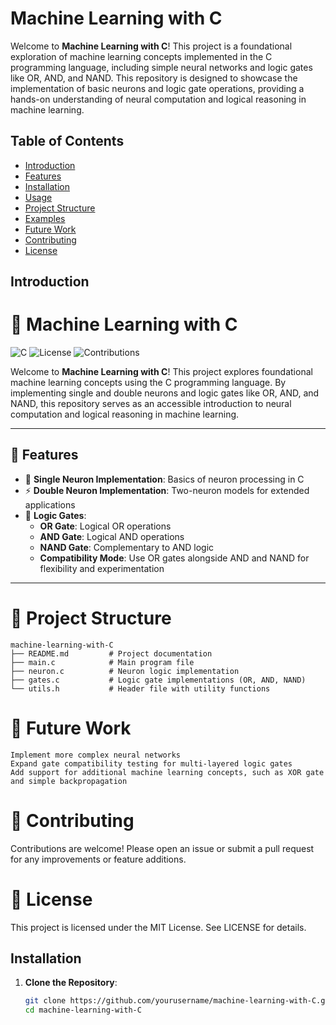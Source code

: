 # Machine Learning with C

Welcome to **Machine Learning with C**! This project is a foundational exploration of machine learning concepts implemented in the C programming language, including simple neural networks and logic gates like OR, AND, and NAND. This repository is designed to showcase the implementation of basic neurons and logic gate operations, providing a hands-on understanding of neural computation and logical reasoning in machine learning.

## Table of Contents
- [Introduction](#introduction)
- [Features](#features)
- [Installation](#installation)
- [Usage](#usage)
- [Project Structure](#project-structure)
- [Examples](#examples)
- [Future Work](#future-work)
- [Contributing](#contributing)
- [License](#license)

## Introduction

# 🧠 Machine Learning with C

![C](https://img.shields.io/badge/Language-C-blue.svg)
![License](https://img.shields.io/badge/License-MIT-green.svg)
![Contributions](https://img.shields.io/badge/Contributions-Welcome-orange.svg)

Welcome to **Machine Learning with C**! This project explores foundational machine learning concepts using the C programming language. By implementing single and double neurons and logic gates like OR, AND, and NAND, this repository serves as an accessible introduction to neural computation and logical reasoning in machine learning.

---

## 🌟 Features

- 🧩 **Single Neuron Implementation**: Basics of neuron processing in C
- ⚡ **Double Neuron Implementation**: Two-neuron models for extended applications
- 🔌 **Logic Gates**:
  - **OR Gate**: Logical OR operations
  - **AND Gate**: Logical AND operations
  - **NAND Gate**: Complementary to AND logic
  - **Compatibility Mode**: Use OR gates alongside AND and NAND for flexibility and experimentation

---
# 📂 Project Structure

```plaintext
machine-learning-with-C
├── README.md         # Project documentation
├── main.c            # Main program file
├── neuron.c          # Neuron logic implementation
├── gates.c           # Logic gate implementations (OR, AND, NAND)
└── utils.h           # Header file with utility functions

```
# 🎯 Future Work

    Implement more complex neural networks
    Expand gate compatibility testing for multi-layered logic gates
    Add support for additional machine learning concepts, such as XOR gate and simple backpropagation

# 🤝 Contributing

Contributions are welcome! Please open an issue or submit a pull request for any improvements or feature additions.

# 📄 License

This project is licensed under the MIT License. See LICENSE for details.

## Installation

1. **Clone the Repository**:
   ```bash
   git clone https://github.com/yourusername/machine-learning-with-C.git
   cd machine-learning-with-C
